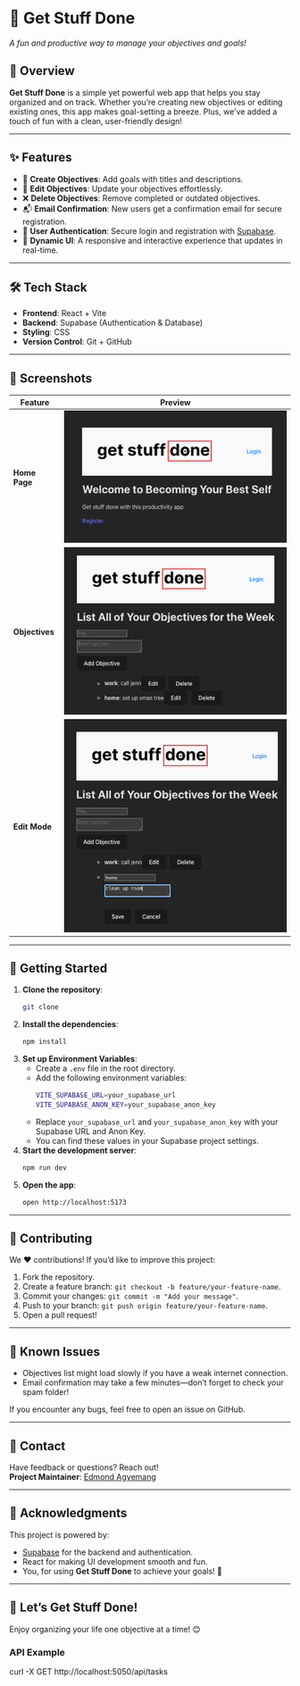 # 🎯 **Get Stuff Done**  
_A fun and productive way to manage your objectives and goals!_

## 🚀 **Overview**

**Get Stuff Done** is a simple yet powerful web app that helps you stay organized and on track. Whether you’re creating new objectives or editing existing ones, this app makes goal-setting a breeze. Plus, we’ve added a touch of fun with a clean, user-friendly design!

---

## ✨ **Features**
- 📝 **Create Objectives**: Add goals with titles and descriptions.
- 🔄 **Edit Objectives**: Update your objectives effortlessly.
- ❌ **Delete Objectives**: Remove completed or outdated objectives.
- 📬 **Email Confirmation**: New users get a confirmation email for secure registration.
- 🔐 **User Authentication**: Secure login and registration with [Supabase](https://supabase.com).
- 🎉 **Dynamic UI**: A responsive and interactive experience that updates in real-time.

---

## 🛠️ **Tech Stack**
- **Frontend**: React + Vite  
- **Backend**: Supabase (Authentication & Database)  
- **Styling**: CSS  
- **Version Control**: Git + GitHub  

---

## 🎨 **Screenshots**

| Feature          | Preview                                   |
|------------------|-------------------------------------------|
| **Home Page**    | ![Home Page Screenshot](public/assets/home-page-screenshot.png)  |
| **Objectives**   | ![Objectives Screenshot](public/assets/objectives-screenshot.png) |
| **Edit Mode**    | ![Edit Mode Screenshot](public/assets/edit-mode-screenshot.png)  |

---

## 🚦 **Getting Started**
1. **Clone the repository**:
   ```bash
   git clone
    ```
2. **Install the dependencies**:
    ```bash
    npm install
    ```
3. **Set up Environment Variables**:
    - Create a `.env` file in the root directory.
    - Add the following environment variables:
        ```bash
        VITE_SUPABASE_URL=your_supabase_url
        VITE_SUPABASE_ANON_KEY=your_supabase_anon_key
        ```
    - Replace `your_supabase_url` and `your_supabase_anon_key` with your Supabase URL and Anon Key.
    - You can find these values in your Supabase project settings.
4. **Start the development server**:
    ```bash
    npm run dev
    ```
4. **Open the app**:
    ```bash
    open http://localhost:5173
    ```
---

## 🤝 **Contributing**

We ❤️ contributions! If you’d like to improve this project:

1. Fork the repository.
2. Create a feature branch: `git checkout -b feature/your-feature-name`.
3. Commit your changes: `git commit -m "Add your message"`.
4. Push to your branch: `git push origin feature/your-feature-name`.
5. Open a pull request!

---

## 🐞 **Known Issues**

- Objectives list might load slowly if you have a weak internet connection.
- Email confirmation may take a few minutes—don’t forget to check your spam folder!

If you encounter any bugs, feel free to open an issue on GitHub.

---

## 📧 **Contact**

Have feedback or questions? Reach out!  
**Project Maintainer**: [Edmond Agyemang](https://www.edmondagyemang.com)

---

## 🌟 **Acknowledgments**

This project is powered by:

- [Supabase](https://supabase.com) for the backend and authentication.
- React for making UI development smooth and fun.
- You, for using **Get Stuff Done** to achieve your goals! 💪

---

## 🎉 **Let’s Get Stuff Done!**

Enjoy organizing your life one objective at a time! 😊

### API Example
curl -X GET http://localhost:5050/api/tasks

